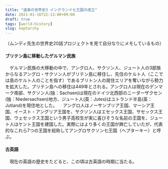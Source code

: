 ```yaml
---
title: "道楽の世界史3 イングランド七王国の成立"
date: 2021-01-16T22:13:00+09:00
draft: true
tags: [world-history]
slug: heptarchy
---
```


（ムンディ先生の世界史20話プロジェクトを見て自分なりにメモしているもの）

#### ブリテン島に移動したゲルマン民族
　ゲルマン民族の大移動の中で、アングロ人、サクソン人、ジュート人の3部族からなるアングロ・サクソン人がブリテン島に移住し、先住のケルト人（ここでは島のケルト人のことを指す）であるブリトン人の居住エリアを奪いながら勢力を拡大した。ブリテン島への移住は449年とされる。アングロ人は現在のデンマーク南部、サクソン人(独：Sachsen)は現在のドイツ北西部のニーダーザクセン(独：Niedersachsen)地方、ジュート人(英：Jutes)はユトランド半島(英：Jutland)を現住地とした。
　アングロ人はノーサンブリア王国、マーシア王国、イースト・アングリア王国を、サクソン人はエセックス王国、サセックス王国、ウェセックス王国という男子高校生が実に喜びそうな名前の王国を、ジュート人はケント王国を建国した。実際にはより多くの王国が興亡していたが、代表的なこれら7つの王国を総称してアングロサクソン七王国（ヘプターキー）と呼ぶ。

#### 古英語
　現在の英語の歴史をたどると、この頃は古英語の時期に当たる。
<!--
英語の歴史を大まかに書くと、
* 〜1100年　古英語
* 1100〜1500　中期英語
* 1500〜1900　近代英語
* 1900〜　現代英語 -->
